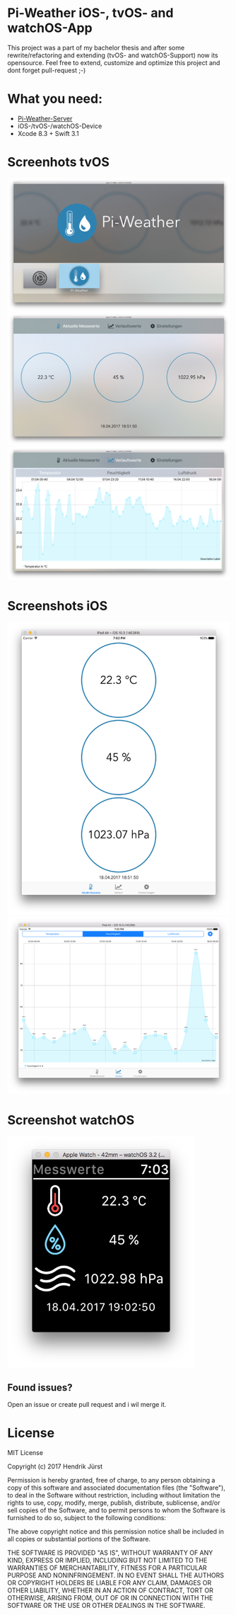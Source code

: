 # Pi-Weather iOS-, tvOS- and watchOS-App

This project was a part of my bachelor thesis and after some rewrite/refactoring and extending (tvOS- and watchOS-Support) now its opensource. Feel free to extend, customize and optimize this project and dont forget pull-request ;-)

# What you need:
* [Pi-Weather-Server](https://github.com/Hendrik44/pi-weather-server)
* iOS-/tvOS-/watchOS-Device
* Xcode 8.3 + Swift 3.1

# Screenhots tvOS
![tvOS-Screen1](/images/screen-tvOS1.png?raw=true "tvOS-Screen1")
![tvOS-Screen2](/images/screen-tvOS2.png?raw=true "tvOS-Screen2")
![tvOS-Screen2](/images/screen-tvOS3.png?raw=true "tvOS-Screen3")

# Screenshots iOS
![screen-ipad1](/images/screen-ipad1.png?raw=true "screen-ipad2")
![screen-ipad2](/images/screen-ipad2.png?raw=true "screen-ipad2")

# Screenshot watchOS
![screen-watchOS](/images/screen-watchOS.png?raw=true "screen-watchOS")

## Found issues?
Open an issue or create pull request and i wil merge it.

# License
MIT License

Copyright (c) 2017 Hendrik Jürst

Permission is hereby granted, free of charge, to any person obtaining a copy
of this software and associated documentation files (the "Software"), to deal
in the Software without restriction, including without limitation the rights
to use, copy, modify, merge, publish, distribute, sublicense, and/or sell
copies of the Software, and to permit persons to whom the Software is
furnished to do so, subject to the following conditions:

The above copyright notice and this permission notice shall be included in all
copies or substantial portions of the Software.

THE SOFTWARE IS PROVIDED "AS IS", WITHOUT WARRANTY OF ANY KIND, EXPRESS OR
IMPLIED, INCLUDING BUT NOT LIMITED TO THE WARRANTIES OF MERCHANTABILITY,
FITNESS FOR A PARTICULAR PURPOSE AND NONINFRINGEMENT. IN NO EVENT SHALL THE
AUTHORS OR COPYRIGHT HOLDERS BE LIABLE FOR ANY CLAIM, DAMAGES OR OTHER
LIABILITY, WHETHER IN AN ACTION OF CONTRACT, TORT OR OTHERWISE, ARISING FROM,
OUT OF OR IN CONNECTION WITH THE SOFTWARE OR THE USE OR OTHER DEALINGS IN THE
SOFTWARE.
